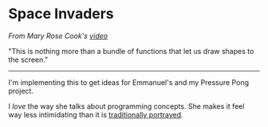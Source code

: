 # Space Invaders

*From Mary Rose Cook's [video](https://vimeo.com/105955605)*

"This is nothing more than a bundle of functions that let us draw shapes to the screen."

----

I'm implementing this to get ideas for Emmanuel's and my Pressure Pong project.

I *love* the way she talks about programming concepts. She makes it feel way less intimidating than it is [traditionally portrayed](http://t0.gstatic.com/images?q=tbn:ANd9GcR_aWE2jilXuTOmm3ZyIFb7Ksdo5G3jd2DHIzCaQZxdywzkt-8F).

